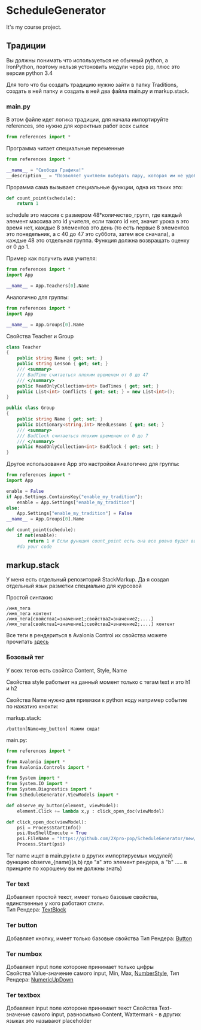 # ScheduleGenerator
It's my course project.

## Традиции
Вы должны понимать что используеться не обычный python, а IronPython, поэтому нельзя устоновить модули через pip, плюс это версия python 3.4

Для того что бы создать традицию нужно зайти в папку Traditions, создать в ней папку и создать в ней два файла main.py и markup.stack. 

### main.py
В этом файле идет логика традиции, для начала импортируйте references, это нужно для коректных работ всех сылок

```python
from references import *
```

Программа читает специальные переменные
```python
from references import *

__name__ = "Свобода Графика!"
__description__ = "Позволяет учитлеям выберать пару, которая им не удобны."
```

Прорамма сама вызывает специальные функции, одна из таких это:
```python
def count_point(schedule):
    return 1
```
schedule это массив с размером 48*количество_групп, где каждый элемент массива это id учителя, если такого id нет, значит урока в это время нет, каждые 8 элементов это день
(то есть первые 8 элементов это понедельник, а с 40 до 47 это суббота, затем все сначала), 
а каждые 48 это отдельная группа. Функция должна возвращать оценку от 0 до 1.

Пример как получить имя учителя:
```python
from references import *
import App

__name__ = App.Teachers[0].Name
```

Аналогично для группы:
```python
from references import *
import App

__name__ = App.Groups[0].Name
```

Свойства Teacher и Group
```csharp
class Teacher
{
    public string Name { get; set; }
    public string Lesson { get; set; }
    /// <summary>
    /// BadTime считаеться плохим временем от 0 до 47
    /// </summary>
    public ReadOnlyCollection<int> BadTimes { get; set; }
    public List<int> Conflicts { get; set; } = new List<int>();
}

public class Group
{
    public string Name { get; set; }
    public Dictionary<string,int> NeedLessons { get; set; }
    /// <summary>
    /// BadClock считаеться плохим временем от 0 до 7
    /// </summary>
    public ReadOnlyCollection<int> BadClock { get; set; }
}
```
 
Другое использование App это настройки
Аналогично для группы:
```python
from references import *
import App

enable = False
if App.Settings.ContainsKey("enable_my_tradition"):
    enable = App.Settings["enable_my_tradition"]
else:
    App.Settings["enable_my_tradition"] = False
__name__ = App.Groups[0].Name

def count_point(schedule):
    if not(enable):
        return 1 # Если функция count_point есть она все ровно будет вызываться, поэтому ставим 1
    #do your code
```

## markup.stack

У меня есть отдельный репозиторий StackMarkup. Да я создал отдельный язык разметки специально для курсовой

Простой синтакис

```
/имя_тега
/имя_тега контент
/имя_тега[свойства1=значение1;свойства2=значение2;....]
/имя_тега[свойства1=значение1;свойства2=значение2;....] контент
```

Все теги в рендериться в Avalonia Control их свойства можете прочитать [здесь](https://docs.avaloniaui.net/docs/controls)

### Бозовый тег
У всех тегов есть свойтса Content, Style, Name

Свойства style работыет на данный момент только с тегам text и это h1 и h2

Свойства Name нужно для привязки к python коду
например событие по нажатию кнокпи:

markup.stack:
```
/button[Name=my_button] Нажми сюда! 
```

main.py:
```python
from references import *

from Avalonia import *
from Avalonia.Controls import *

from System import *
from System.IO import *
from System.Diagnostics import *
from ScheduleGenerator.ViewModels import *

def observe_my_button(element, viewModel):
    element.Click += lambda x,y : click_open_doc(viewModel) 

def click_open_doc(viewModel):
    psi = ProcessStartInfo()
    psi.UseShellExecute = True
    psi.FileName = "https://github.com/2Xpro-pop/ScheduleGenerator/new/master?readme=1#%D1%82%D1%80%D0%B0%D0%B4%D0%B8%D1%86%D0%B8%D0%B8"
    Process.Start(psi)
```

Тег name ищет в main.py(или в других импортируемых модулей) функцию observe_{name}(a,b) где "a" это элемент рендера, а "b" ..... в принципе по хорошему вы не должны знать)  

### Тег text
Добавляет простой текст, имеет только базовые свойства, единственные у кого работают стили.  
Тип Рендера: [TextBlock](https://docs.avaloniaui.net/docs/controls/textblock)

### Тег button
Добавляет кнопку, имеет только базовые свойства 
Тип Рендера: [Button](https://docs.avaloniaui.net/docs/controls/button)

### Тег numbox
Добавляет input поле котороне принимает только цифры  
Свойства Value-значение самого input, Min, Max, [NumberStyle](https://docs.microsoft.com/en-us/dotnet/api/system.globalization.numberstyles?view=net-5.0),
Тип Рендера: [NumericUpDown](https://docs.avaloniaui.net/docs/controls/numericupdown)

### Тег textbox
Добавляет input поле котороне принимает текст
Свойства Text-значение самого input, равносильно Content, Wattermark - в других языках это называют placeholder
